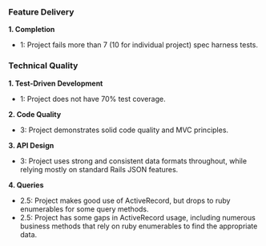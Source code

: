 ### Feature Delivery

**1. Completion**

* 1: Project fails more than 7 (10 for individual project) spec harness tests.

### Technical Quality

**1. Test-Driven Development**

* 1: Project does not have 70% test coverage.

**2. Code Quality**

* 3: Project demonstrates solid code quality and MVC principles.

**3. API Design**

* 3: Project uses strong and consistent data formats throughout, while relying mostly on standard Rails JSON features.

**4. Queries**

* 2.5: Project makes good use of ActiveRecord, but drops to ruby enumerables for some query methods.
* 2.5: Project has some gaps in ActiveRecord usage, including numerous business methods that rely on ruby enumerables to find the appropriate data.
